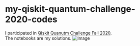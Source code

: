 # my-qiskit-quantum-challenge-2020-codes
I participated in [Qiskit Quanutm Challenge Fall 2020](https://github.com/qiskit-community/IBMQuantumChallenge2020).<br/>
The notebooks are my solutions.
![Image]( https://media-exp1.licdn.com/dms/image/C4D22AQENvWvSxBcEEA/feedshare-shrink_1280/0/1606702865697?e=1619654400&v=beta&t=bJzIM4VHFIeU1zSU8MQpXZqttrgaSswfQo-MpVkpYOs )
